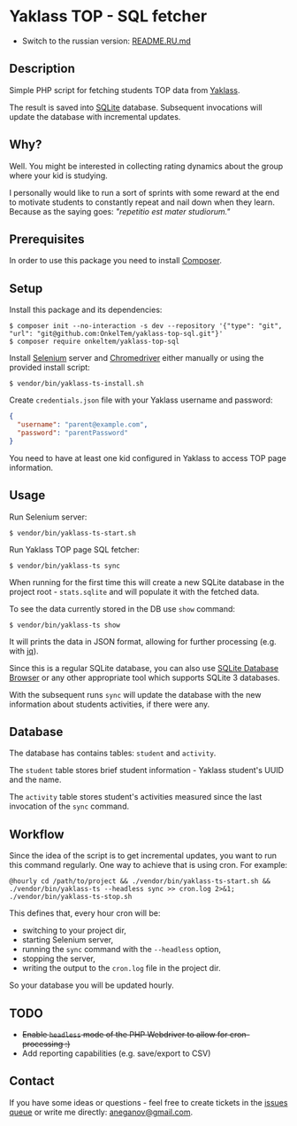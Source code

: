 # Yaklass TOP - SQL fetcher

* Switch to the russian version: [README.RU.md](README.RU.md)

## Description

Simple PHP script for fetching students TOP data from [Yaklass](https://yaklass.ru).

The result is saved into [SQLite](https://sqlite.org/index.html) database. 
Subsequent invocations will update the database with incremental updates.

## Why?

Well. You might be interested in collecting rating dynamics about 
the group where your kid is studying.

I personally would like to run a sort of sprints with some reward at the end 
to motivate students to constantly repeat and nail down when they learn. 
Because as the saying goes: *"repetitio est mater studiorum."*

## Prerequisites

In order to use this package you need to install [Composer](https://getcomposer.org/).

## Setup

Install this package and its dependencies:

```
$ composer init --no-interaction -s dev --repository '{"type": "git", "url": "git@github.com:OnkelTem/yaklass-top-sql.git"}'
$ composer require onkeltem/yaklass-top-sql
```

Install [Selenium](http://selenium-release.storage.googleapis.com/index.html) server 
and [Chromedriver](https://sites.google.com/a/chromium.org/chromedriver/downloads) either manually or using
the provided install script:

```
$ vendor/bin/yaklass-ts-install.sh
```

Create `credentials.json` file with your Yaklass username and password:

```json
{
  "username": "parent@example.com",
  "password": "parentPassword"
}
```

You need to have at least one kid configured in Yaklass to access TOP page information.

## Usage

Run Selenium server:

```
$ vendor/bin/yaklass-ts-start.sh
```

Run Yaklass TOP page SQL fetcher:  

```
$ vendor/bin/yaklass-ts sync
```

When running for the first time this will create a new SQLite 
database in the project root - `stats.sqlite` and will populate
it with the fetched data.

To see the data currently stored in the DB use `show` command:
 
```
$ vendor/bin/yaklass-ts show
```

It will prints the data in JSON format, allowing for further processing (e.g. with 
[jq](https://stedolan.github.io/jq/)).

Since this is a regular SQLite database, you can also use 
[SQLite Database Browser](https://sqlitebrowser.org/) or any other appropriate tool
which supports SQLite 3 databases.

With the subsequent runs `sync` will update the database with the new information
about students activities, if there were any.

## Database

The database has contains tables: `student` and `activity`.

The `student` table stores brief student information - Yaklass student's UUID 
and the name.

The `activity` table stores student's activities measured since 
the last invocation of the `sync` command.  

## Workflow

Since the idea of the script is to get incremental updates, you want to 
run this command regularly. One way to achieve that is using cron. For example:

```
@hourly cd /path/to/project && ./vendor/bin/yaklass-ts-start.sh && ./vendor/bin/yaklass-ts --headless sync >> cron.log 2>&1; ./vendor/bin/yaklass-ts-stop.sh
```

This defines that, every hour cron will be:
 
* switching to your project dir,
* starting Selenium server,
* running the `sync` command with the `--headless` option, 
* stopping the server,
* writing the output to the `cron.log` file in the project dir.

So your database you will be updated hourly.

## TODO

* ~~Enable `headless` mode of the PHP Webdriver to allow for cron-processing :)~~
* Add reporting capabilities (e.g. save/export to CSV)   

## Contact

If you have some ideas or questions - feel free to create tickets in the [issues queue](issues ) 
or write me directly: aneganov@gmail.com.

